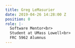 ```yaml
---
title: Greg LeMasurier
date: 2019-04-26 14:28:00 Z
position: 0
role: |-
  Software Mentor<br>
  Student at UMass Lowell<br>
  FRC 5962 Alumnus
---
```


